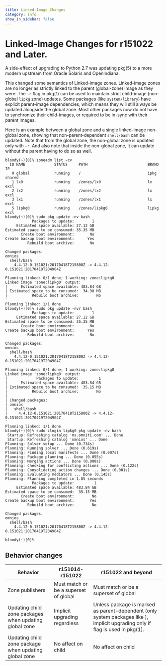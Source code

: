 ```yaml
---
title: Linked-Image Changes
category: info
show_in_sidebar: false
---
```


# Linked-Image Changes for r151022 and Later.

A side-effect of upgrading to Python 2.7 was updating pkg(5) to a more
modern upstream from Oracle Solaris and OpenIndiana.

This changed some semantics of Linked-image zones. Linked-image zones are no
longer as strictly linked to the parent (global-zone) image as they were. The
`-r` flag in pkg(1) can be used to maintain strict child-image (non-global
`lipkg` zone) updates. Some packages (like `system/library`) have explicit
parent-image dependencies, which means they will still always be updated
alongside the global zone. Most other packages now do not have to synchronize
their child-images, or required to be in-sync with their parent images.

Here is an example between a global zone and a single linked-image
non-global zone, showing that non-parent-dependent `shell/bash` can be updated.
Note that from the global zone, the non-global zone is updated only with `-r`.
And also note that inside the non-global zone, it can update without the
parent having to do so as well.

```
bloody(~)[0]% zoneadm list -cv
  ID NAME             STATUS     PATH                           BRAND    IP    
   0 global           running    /                              ipkg     shared
   1 lx0              running    /zones/lx0                     lx       excl  
   2 lx2              running    /zones/lx2                     lx       excl  
   3 lx1              running    /zones/lx1                     lx       excl  
   5 lipkg0           running    /zones/lipkg0                  lipkg    excl  
bloody(~)[0]% sudo pkg update -nv bash
            Packages to update:        1
     Estimated space available: 27.12 GB
Estimated space to be consumed: 35.35 MB
       Create boot environment:       No
Create backup boot environment:      Yes
          Rebuild boot archive:       No

Changed packages:
omnios
  shell/bash
    4.4.12-0.151021:20170418T215800Z -> 4.4.12-0.151021:20170419T204904Z

Planning linked: 0/1 done; 1 working: zone:lipkg0
Linked image 'zone:lipkg0' output:
|      Estimated space available: 483.84 GB
| Estimated space to be consumed:  34.98 MB
|           Rebuild boot archive:        No
`
Planning linked: 1/1 done
bloody(~)[0]% sudo pkg update -nvr bash
            Packages to update:        1
     Estimated space available: 27.12 GB
Estimated space to be consumed: 35.35 MB
       Create boot environment:       No
Create backup boot environment:      Yes
          Rebuild boot archive:       No

Changed packages:
omnios
  shell/bash
    4.4.12-0.151021:20170418T215800Z -> 4.4.12-0.151021:20170419T204904Z

Planning linked: 0/1 done; 1 working: zone:lipkg0
Linked image 'zone:lipkg0' output:
|             Packages to update:         1
|      Estimated space available: 483.84 GB
| Estimated space to be consumed:  35.15 MB
|           Rebuild boot archive:        No
| 
| Changed packages:
| omnios
|   shell/bash
|     4.4.12-0.151021:20170418T215800Z -> 4.4.12-0.151021:20170419T204904Z
`
Planning linked: 1/1 done
bloody(~)[0]% sudo zlogin lipkg0 pkg update -nv bash
 Startup: Refreshing catalog 'ms.omniti.com' ... Done
 Startup: Refreshing catalog 'omnios' ... Done
Planning: Solver setup ... Done (0.734s)
Planning: Running solver ... Done (0.619s)
Planning: Finding local manifests ... Done (0.007s)
Planning: Package planning ... Done (0.055s)
Planning: Merging actions ... Done (0.000s)
Planning: Checking for conflicting actions ... Done (0.122s)
Planning: Consolidating action changes ... Done (0.001s)
Planning: Evaluating mediators ... Done (0.145s)
Planning: Planning completed in 1.85 seconds
            Packages to update:         1
     Estimated space available: 483.84 GB
Estimated space to be consumed:  35.15 MB
       Create boot environment:        No
Create backup boot environment:       Yes
          Rebuild boot archive:        No

Changed packages:
omnios
  shell/bash
    4.4.12-0.151021:20170418T215800Z -> 4.4.12-0.151021:20170419T204904Z

bloody(~)[0]% 
```

## Behavior changes

| Behavior                                               | r151014-r151022                       | r151022 and beyond                    |
|--------------------------------------------------------|---------------------------------------|---------------------------------------|
| Zone publishers                                        | Must match or be a superset of global | Must match or be a superset of global |
| Updating child zone packages when updating global zone | Implicit upgrading regardless         | Unless package is marked as parent-dependent (only system packages like ), implicit upgrading only if flag is used in pkg(1). | 
| Updating child zone package when updating global zone  | No affect on child                    | No affect on child                    |

